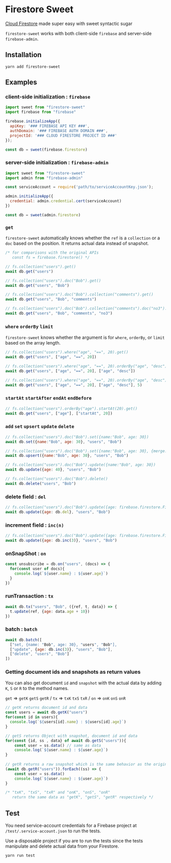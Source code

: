 # Firestore Sweet

[Cloud Firestore](https://firebase.google.com/docs/firestore) made super easy with sweet syntactic sugar

`firestore-sweet` works with both client-side `firebase` and server-side `firebase-admin`.

## Installation

```
yarn add firestore-sweet
```

## Examples

### client-side initialization : `firebase`

```javascript
import sweet from "firestore-sweet"
import firebase from "firebase"

firebase.initializeApp({
  apiKey: '### FIREBASE API KEY ###',
  authDomain: '### FIREBASE AUTH DOMAIN ###',
  projectId: '### CLOUD FIRESTORE PROJECT ID ###'
});

const db = sweet(firebase.firestore)
```

### server-side initialization : `firebase-admin`

```javascript
import sweet from "firestore-sweet"
import admin from "firebase-admin"

const serviceAccount = require('path/to/serviceAccountKey.json');

admin.initializeApp({
  credential: admin.credential.cert(serviceAccount)
})

const db = sweet(admin.firestore)
```

### `get`
`firestore-sweet` automatically knows whether the `ref` is a `collection` or a `doc` based on the position.
It returns actual data instead of snapshot.
```javascript
/* for comparisons with the original APIs
   const fs = firebase.firestore() */

// fs.collection("users").get()
await db.get("users")

// fs.collection("users").doc("Bob").get()
await db.get("users", "Bob")

// fs.collection("users").doc("Bob").collection("comments").get()
await db.get("users", "Bob", "comments")

// fs.collection("users").doc("Bob").collection("comments").doc("no3").get()
await db.get("users", "Bob", "comments", "no3")
```

### `where` `orderBy` `limit`
`firestore-sweet` knows whether the argument is for `where`, `orderBy`, or `limit` based on the array length.

```javascript
// fs.collection("users").where("age", "==", 20).get()
await db.get("users", ["age", "==", 20])

// fs.collection("users").where("age", "==", 20).orderBy("age", "desc").get()
await db.get("users", ["age", "==", 20], ["age", "desc"])

// fs.collection("users").where("age", "==", 20).orderBy("age", "desc").limit(5).get()
await db.get("users", ["age", "==", 20], ["age", "desc"], 5)
```  

### `startAt` `startAfter` `endAt` `endBefore`

```javascript
// fs.collection("users").orderBy("age").startAt(20).get()
await db.get("users", ["age"], ["startAt", 20])
```

### `add` `set` `upsert` `update` `delete`


```javascript
// fs.collection("users").doc("Bob").set({name:"Bob", age: 30})
await db.set({name:"Bob", age: 30}, "users", "Bob")

// fs.collection("users").doc("Bob").set({name:"Bob", age: 30}, {merge: true})
await db.upsert({name:"Bob", age: 30}, "users", "Bob")

// fs.collection("users").doc("Bob").update({name:"Bob", age: 30})
await db.update({age: 40}, "users", "Bob")

// fs.collection("users").doc("Bob").delete()
await db.delete("users", "Bob")

```

### delete field : `del`
```javascript
// fs.collection("users").doc("Bob").update({age: firebase.firestore.FieldValue.delete()})
await db.update({age: db.del}, "users", "Bob")

```

### increment field : `inc(n)`
```javascript
// fs.collection("users").doc("Bob").update({age: firebase.firestore.FieldValue.increment(3)})
await db.update({age: db.inc(3)}, "users", "Bob")

```


### onSnapShot : `on`

```javascript
const unsubscribe = db.on("users", (docs) => {
  for(const user of docs){
    console.log(`${user.name} : ${user.age}`)
  }
})

```

### runTransaction : `tx`

```javascript
await db.tx("users", "Bob", ({ref, t, data}) => {
  t.update(ref, {age: data.age + 10})
})

```

### batch : `batch`

```javascript
await db.batch([
  ["set, {name: "Bob", age: 30}, "users", "Bob"],
  ["update", {age: db.inc(3)}, "users", "Bob"],
  ["delete", "users", "Bob"]
])
```

### Getting document ids and snapshots as return values

You can also get document `id` and `snapshot` with the actual data by adding `K`, `S` or `R` to the method names.

`get` => `getK` `getS` `getR` / `tx`  => `txK` `txS` `txR` / `on`  => `onK` `onS` `onR`

```javascript
// getK returns document id and data
const users = await db.getK("users")
for(const id in users){
  console.log(`${users[id].name} : ${users[id].age}`)
}

// getS returns Object with snapshot, document id and data
for(const {id, ss , data} of await db.getS("users")){
    const user = ss.data() // same as data
	console.log(`${user.name} : ${user.age}`)
}
  
// getR returns a raw snapshot which is the same behavior as the original firestore API but as an array
(await db.getR("users")).forEach((ss) => {
    const user = ss.data()
	console.log(`${user.name} : ${user.age}`)
}

/* "txK", "txS", "txR" and "onK", "onS", "onR"
   return the same data as "getK", "getS", "getR" respectively */
```

## Test
You need service-account credentials for a Firebase project at `/test/.service-account.json` to run the tests.

Use a disposable project if you are to run the tests since the tests manipulate and delete actual data from your Firestore.

```
yarn run test
```
